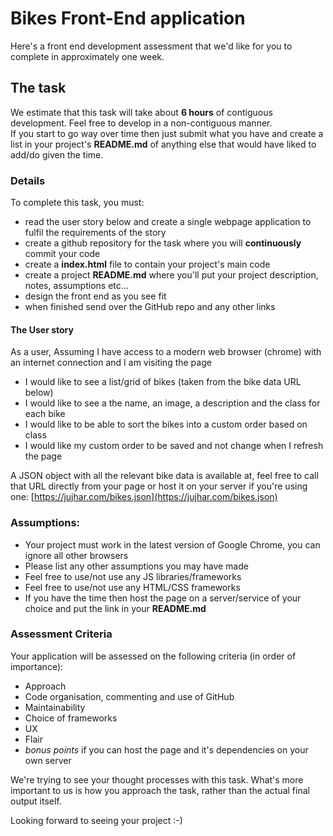 ﻿# Bikes Front-End application

Here's a front end development assessment that we'd like for you to complete in approximately one week.  

## The task
We estimate that this task will take about **6 hours** of contiguous development.  Feel free to develop in a non-contiguous manner.  
If you start to go way over time then just submit what you have and create a list in your project's **README.md** of anything else that would have liked to add/do given the time.

### Details
To complete this task, you must:
- read the user story below and create a single webpage application to fulfil the requirements of the story
- create a github repository for the task where you will **continuously** commit your code
- create a **index.html** file to contain your project's main code
- create a project **README.md** where you'll put your project description, notes, assumptions etc...
- design the front end as you see fit
- when finished send over the GitHub repo and any other links

#### The User story
As a user,
Assuming I have access to a modern web browser (chrome) with an internet connection and I am visiting the page
- I would like to see a list/grid of bikes (taken from the bike data URL below)
- I would like to see a the name, an image, a description and the class for each bike
- I would like to be able to sort the bikes into a custom order based on class
- I would like my custom order to be saved and not change when I refresh the page

A JSON object with all the relevant bike data is available at, feel free to call that URL directly from your page or host it on your server if you're using one: [https://jujhar.com/bikes.json](https://jujhar.com/bikes.json)

### Assumptions:
- Your project must work in the latest version of Google Chrome, you can ignore all other browsers
- Please list any other assumptions you may have made
- Feel free to use/not use any JS libraries/frameworks
- Feel free to use/not use any HTML/CSS frameworks
- If you have the time then host the page on a server/service of your choice and put the link in your **README.md**

### Assessment Criteria
Your application will be assessed on the following criteria (in order of importance):

- Approach
- Code organisation, commenting and use of GitHub
- Maintainability
- Choice of frameworks
- UX
- Flair
- *bonus points* if you can host the page and it's dependencies on your own server

We're trying to see your thought processes with this task. What's more important to us is how you approach the task, rather than the actual final output itself.

Looking forward to seeing your project :-)

